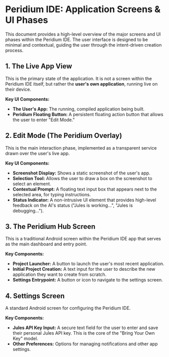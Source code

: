 # Peridium IDE: Application Screens & UI Phases

This document provides a high-level overview of the major screens and UI phases within the Peridium IDE. The user interface is designed to be minimal and contextual, guiding the user through the intent-driven creation process.

## 1. The Live App View
This is the primary state of the application. It is not a screen within the Peridium IDE itself, but rather the **user's own application**, running live on their device.

**Key UI Components:**
-   **The User's App:** The running, compiled application being built.
-   **Peridium Floating Button:** A persistent floating action button that allows the user to enter "Edit Mode."

## 2. Edit Mode (The Peridium Overlay)
This is the main interaction phase, implemented as a transparent service drawn over the user's live app.

**Key UI Components:**
-   **Screenshot Display:** Shows a static screenshot of the user's app.
-   **Selection Tool:** Allows the user to draw a box on the screenshot to select an element.
-   **Contextual Prompt:** A floating text input box that appears next to the selected area, for typing instructions.
-   **Status Indicator:** A non-intrusive UI element that provides high-level feedback on the AI's status ("Jules is working...", "Jules is debugging...").

## 3. The Peridium Hub Screen
This is a traditional Android screen within the Peridium IDE app that serves as the main dashboard and entry point.

**Key Components:**
-   **Project Launcher:** A button to launch the user's most recent application.
-   **Initial Project Creation:** A text input for the user to describe the new application they want to create from scratch.
-   **Settings Entrypoint:** A button or icon to navigate to the settings screen.

## 4. Settings Screen
A standard Android screen for configuring the Peridium IDE.

**Key Components:**
-   **Jules API Key Input:** A secure text field for the user to enter and save their personal Jules API key. This is the core of the "Bring Your Own Key" model.
-   **Other Preferences:** Options for managing notifications and other app settings.
